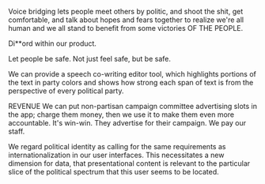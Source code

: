 Voice bridging lets people meet others by politic, and shoot the shit, get comfortable, and talk about hopes and fears together to realize we're all human and we all stand to benefit from some victories OF THE PEOPLE.

Di**ord within our product.

Let people be safe. Not just feel safe, but be safe.

We can provide a speech co-writing editor tool, which highlights portions of the text in party colors and shows how strong each span of text is from the perspective of every political party.

REVENUE
We can put non-partisan campaign committee advertising slots in the app; charge them money, then we use it to make them even more accountable. It's win-win. They advertise for their campaign. We pay our staff.


We regard political identity as calling for the same requirements as internationalization in our user interfaces. This necessitates a new dimension for data, that presentational content is relevant to the particular slice of the political spectrum that this user seems to be located.

